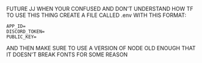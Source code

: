 FUTURE JJ WHEN YOUR CONFUSED AND DON'T UNDERSTAND HOW TF TO USE THIS THING CREATE A FILE CALLED .env WITH THIS FORMAT:

```
APP_ID=
DISCORD_TOKEN=
PUBLIC_KEY=
```

AND THEN MAKE SURE TO USE A VERSION OF NODE OLD ENOUGH THAT IT DOESN'T BREAK FONTS FOR SOME REASON